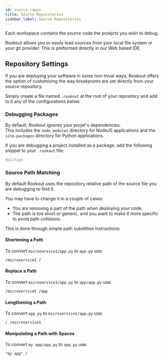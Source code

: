 ```yaml
---
id: source-repos
title: Source Repositories
sidebar_label: Source Repositories
---
```


Each workspace contains the source code the proejcts you wish to debug.

Rookout allows you to easily load sources from your local file system or your git provider.  This is preformed directly in our Web based IDE.

## Repository Settings

If you are deploying your software in some non-trival ways, Rookout offers the option of customizing the way breakpoints are set directly from your source repository.

Simply create a file named `.rookout` at the root of your repository and add to it any of the configurations below.

### Debugging Packages

By default, Rookout ignores your projet's dependencies.  
This includes the `node_modules` directory for NodeJS applications and the `site-packages` directory for Python applications.

If you are debugging a project installed as a package, add the following snippet to your `.rookout` file:

```python
#package
```

### Source Path Matching

By default Rookout uses the repository relative path of the source file you are debugging to find it.

You may have to change it in a couple of cases:
- You are removing a part of the path when deploying your code.
- The path is too short or generic, and you want to make it more specific to avoid path collisions.

This is done through simple path substition instructions:

#### Shortening a Path

To convert `microservice1/app.py` to `app.py` use:
```
/microservice1 /
```

#### Replace a Path

To convert `microservice1/app.py` to `app/app.py` use:
```
/microservice1 /app
```

#### Lengthening a Path

To convert `app.py` to `microservice1/app.py` use:
```
/ /microservice1
```

#### Manipulating a Path with Spaces

To convert `my app/app.py` to `app.py` use:
```
"my app" /
```
